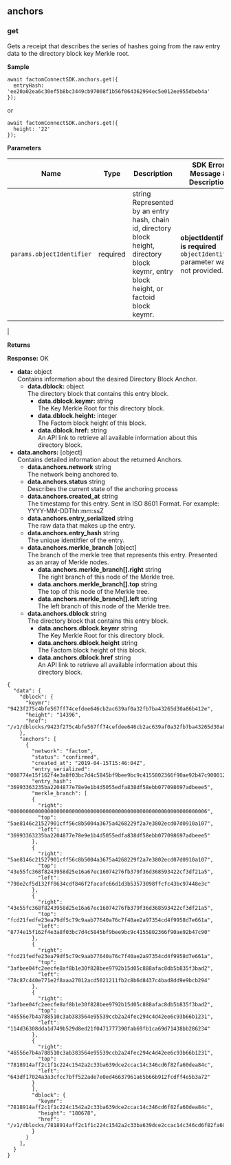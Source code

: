 anchors <a name="anchors"></a>
-------
### get <a name="getAnchors"></a>

Gets a receipt that describes the series of hashes going from the raw entry data to the directory block key Merkle root.

**Sample**
```JS
await factomConnectSDK.anchors.get({
  entryHash: 'ee20a02ea6c30ef5b8bc3449cb97008f1b56f064362994ec5e012ee955dbeb4a'
});
```
or
```JS
await factomConnectSDK.anchors.get({
  height: '22'
});
```

**Parameters**

| **Name**                     | **Type** | **Description**                                                                                                                                                                                                                                                                       | **SDK Error Message & Description**       <img width=400/>                          |
|------------------------------|----------|---------------------------------------------------------------------------------------------------------------------------------------------------------------------------------------------------------------------------------------------------------------------------------------|---------------------------------------------------------------------|
| `params.objectIdentifier`             | required | string </br> Represented by an entry hash, chain id, directory block height, directory block keymr, entry block height, or factoid block keymr.                                                                                                                                                                                                                            | **objectIdentifier is required** </br> `objectIdentifier` parameter was not provided. |
|

**Returns**

**Response:** OK
-   **data:** object </br> Contains information about the desired Directory Block Anchor.
	-   **data.dblock:** object </br> The directory block that contains this entry block.
	    -   **data.dblock.keymr:** string </br> The Key Merkle Root for this directory block.
	    -   **data.dblock.height:** integer </br> The Factom block height of this block.
	    -   **data.dblock.href:** string </br> An API link to retrieve all available information about this directory block.
  -   **data.anchors:** [object] </br> Contains detailed information about the returned Anchors.
      -   **data.anchors.network** string </br> The network being anchored to.
      -   **data.anchors.status** string </br> Describes the current state of the anchoring process
      -   **data.anchors.created_at** string </br> The timestamp for this entry. Sent in ISO 8601 Format. For example: YYYY-MM-DDThh:mm:ssZ
      -   **data.anchors.entry_serialized** string </br> The raw data that makes up the entry.
      -   **data.anchors.entry_hash** string </br> The unique identitfier of the entry.
      -   **data.anchors.merkle_branch** [object] </br> The branch of the merkle tree that represents this entry. Presented as an array of Merkle nodes.
          -   **data.anchors.merkle_branch[].right** string </br> The right branch of this node of the Merkle tree.
          -   **data.anchors.merkle_branch[].top** string </br> The top of this node of the Merkle tree.
          -   **data.anchors.merkle_branch[].left** string </br> The left branch of this node of the Merkle tree.
      -   **data.anchors.dblock** string </br> The directory block that contains this entry block.
          -   **data.anchors.dblock.keymr** string </br> The Key Merkle Root for this directory block.
          -   **data.anchors.dblock.height** string </br> The Factom block height of this block.
          -   **data.anchors.dblock.href** string </br> An API link to retrieve all available information about this directory block.

```JS
{
  "data": {
    "dblock": {
      "keymr": "9423f275c4bfe567ff74cefdee646cb2ac639af0a32fb7ba43265d30a86b412e",
      "height": "14396",
      "href": "/v1/dblocks/9423f275c4bfe567ff74cefdee646cb2ac639af0a32fb7ba43265d30a86b412e",
    },
    "anchors": [
      {
        "network": "factom",
        "status": "confirmed",
        "created_at": "2019-04-15T15:46:04Z",
        "entry_serialized": "008774e15f162f4e3a8f03bc7d4c5845bf9bee9bc9c4155802366f90ae92b47c900012000474657374000474657374000474657374746573740a",
        "entry_hash": "36993363235ba2204877e78e9e1b4d5055edfa838df58ebb077098697adbeee5",
        "merkle_branch": [
        {
          "right": "0000000000000000000000000000000000000000000000000000000000000006",
          "top": "5ae8146c21527901cff56c8b5004a3675a4268229f2a7e3802ecd07d0910a107",
          "left": "36993363235ba2204877e78e9e1b4d5055edfa838df58ebb077098697adbeee5"
        },
        {
          "right": "5ae8146c21527901cff56c8b5004a3675a4268229f2a7e3802ecd07d0910a107",
          "top": "43e55fc368f8243958d25e16a67ec16074276fb379f36d368593422cf3df21a5",
          "left": "798e2cf5d132ff8634cdf846f2facafc66d1d3b53573098ffcfc43bc97448e3c"
        },
        {
          "right": "43e55fc368f8243958d25e16a67ec16074276fb379f36d368593422cf3df21a5",
          "top": "fcd21fedfe23ea79df5c79c9aab77640a76c7f40ae2a97354cd4f9958d7e661a",
          "left": "8774e15f162f4e3a8f03bc7d4c5845bf9bee9bc9c4155802366f90ae92b47c90"
        },
        {
          "right": "fcd21fedfe23ea79df5c79c9aab77640a76c7f40ae2a97354cd4f9958d7e661a",
          "top": "3afbee04fc2eecfe8af8b1e30f828bee9792b15d05c888afac8db5b835f3bad2",
          "left": "78c87c440e771e2f8aaa27012acd5021211fb2c8b6d8437c4bad8dd9e9bcb294"
        },
        {
          "right": "3afbee04fc2eecfe8af8b1e30f828bee9792b15d05c888afac8db5b835f3bad2",
          "top": "46556e7b4a788510c3ab383564e95539ccb2a24fec294c4d42ee6c93b66b1231",
          "left": "114d36308dda1d749b529d8ed21f0471777390fab69fb1ca69d71438bb286234"
        },
        {
          "right": "46556e7b4a788510c3ab383564e95539ccb2a24fec294c4d42ee6c93b66b1231",
          "top": "7818914aff2c1f1c224c1542a2c33ba639dce2ccac14c346cd6f82fa60dea84c",
          "left": "643df17024a3a3cfcc7bff522ade7e0ed46637961a65b66b912fcdff4e5b3a72"
        }
        ],
        "dblock": {
          "keymr": "7818914aff2c1f1c224c1542a2c33ba639dce2ccac14c346cd6f82fa60dea84c",
          "height": "180678",
          "href": "/v1/dblocks/7818914aff2c1f1c224c1542a2c33ba639dce2ccac14c346cd6f82fa60dea84c",
        }
      }
    ],
  }
}
```
